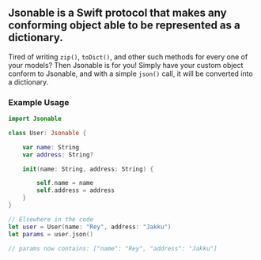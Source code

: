 ## Jsonable is a Swift protocol that makes any conforming object able to be represented as a dictionary.

Tired of writing `zip()`,  `toDict()`, and other such methods for every one of your models? Then Jsonable is for you! Simply have your custom object conform to Jsonable, and with a simple `json()` call, it will be converted into a dictionary.

### Example Usage

```swift 
import Jsonable

class User: Jsonable {

    var name: String
    var address: String?

    init(name: String, address: String) {

        self.name = name
        self.address = address
    }
}

// Elsewhere in the code
let user = User(name: "Rey", address: "Jakku")
let params = user.json() 

// params now contains: ["name": "Rey", "address": "Jakku"]
```